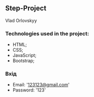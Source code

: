 ﻿## Step-Project

Vlad Orlovskyy

### Technologies used in the project:

* HTML;
* CSS;
* JavaScript;
* Bootstrap;

### Вхід

* Email: '123123@gmail.com'
* Password: '123'

